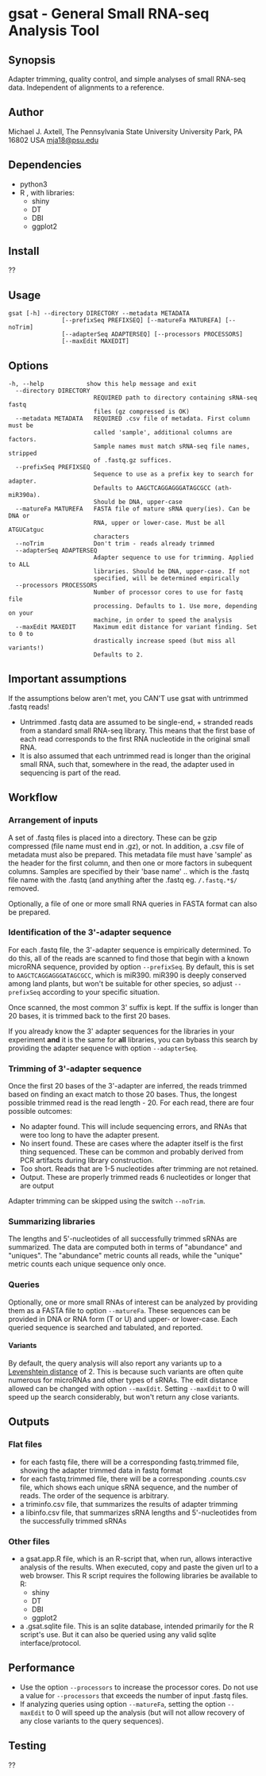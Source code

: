 # gsat - General Small RNA-seq Analysis Tool

## Synopsis
Adapter trimming, quality control, and simple analyses of small RNA-seq data. Independent of alignments to a reference.

## Author
Michael J. Axtell, The Pennsylvania State University
University Park, PA 16802 USA
mja18@psu.edu

## Dependencies
* python3
* R , with libraries:
  * shiny
  * DT
  * DBI
  * ggplot2

## Install

??

## Usage
```
gsat [-h] --directory DIRECTORY --metadata METADATA
               [--prefixSeq PREFIXSEQ] [--matureFa MATUREFA] [--noTrim]
               [--adapterSeq ADAPTERSEQ] [--processors PROCESSORS]
               [--maxEdit MAXEDIT]
```

## Options
```
-h, --help            show this help message and exit
  --directory DIRECTORY
                        REQUIRED path to directory containing sRNA-seq fastq
                        files (gz compressed is OK)
  --metadata METADATA   REQUIRED .csv file of metadata. First column must be
                        called 'sample', additional columns are factors.
                        Sample names must match sRNA-seq file names, stripped
                        of .fastq.gz suffices.
  --prefixSeq PREFIXSEQ
                        Sequence to use as a prefix key to search for adapter.
                        Defaults to AAGCTCAGGAGGGATAGCGCC (ath-miR390a).
                        Should be DNA, upper-case
  --matureFa MATUREFA   FASTA file of mature sRNA query(ies). Can be DNA or
                        RNA, upper or lower-case. Must be all ATGUCatguc
                        characters
  --noTrim              Don't trim - reads already trimmed
  --adapterSeq ADAPTERSEQ
                        Adapter sequence to use for trimming. Applied to ALL
                        libraries. Should be DNA, upper-case. If not
                        specified, will be determined empirically
  --processors PROCESSORS
                        Number of processor cores to use for fastq file
                        processing. Defaults to 1. Use more, depending on your
                        machine, in order to speed the analysis
  --maxEdit MAXEDIT     Maximum edit distance for variant finding. Set to 0 to
                        drastically increase speed (but miss all variants!)
                        Defaults to 2.

```

## Important assumptions
If the assumptions below aren't met, you CAN'T use gsat with untrimmed .fastq reads!
* Untrimmed .fastq data are assumed to be single-end, + stranded reads from a standard small RNA-seq library. This means that the first base of each read corresponds to the first RNA nucleotide in the original small RNA.
* It is also assumed that each untrimmed read is longer than the original small RNA, such that, somewhere in the read, the adapter used in sequencing is part of the read. 

## Workflow
### Arrangement of inputs
A set of .fastq files is placed into a directory. These can be gzip compressed (file name must end in .gz), or not. In addition, a .csv file of metadata must also be prepared. This metadata file must have 'sample' as the header for the first column, and then one or more factors in subequent columns. Samples are specified by their 'base name' .. which is the .fastq file name with the .fastq (and anything after the .fastq eg. `/.fastq.*$/` removed.

Optionally, a file of one or more small RNA queries in FASTA format can also be prepared.

### Identification of the 3'-adapter sequence
For each .fastq file, the 3'-adapter sequence is empirically determined. To do this, all of the reads are scanned to find those that begin with a known microRNA sequence, provided by option `--prefixSeq`. By default, this is set to `AAGCTCAGGAGGGATAGCGCC`, which is miR390. miR390 is deeply conserved among land plants, but won't be suitable for other species, so adjust `--prefixSeq` according to your specific situation.

Once scanned, the most common 3' suffix is kept. If the suffix is longer than 20 bases, it is trimmed back to the first 20 bases.

If you already know the 3' adapter sequences for the libraries in your experiment **and** it is the same for **all** libraries, you can bybass this search by providing the adapter sequence with option `--adapterSeq`.

### Trimming of 3'-adapter sequence
Once the first 20 bases of the 3'-adapter are inferred, the reads trimmed based on finding an exact match to those 20 bases. Thus, the longest possible trimmed read is the read length - 20. For each read, there are four possible outcomes:
* No adapter found. This will include sequencing errors, and RNAs that were too long to have the adapter present.
* No insert found. These are cases where the adapter itself is the first thing sequenced. These can be common and probably derived from PCR artifacts during library construction.
* Too short. Reads that are 1-5 nucleotides after trimming are not retained.
* Output. These are properly trimmed reads 6 nucleotides or longer that are output

Adapter trimming can be skipped using the switch `--noTrim`.

### Summarizing libraries
The lengths and 5'-nucleotides of all successfully trimmed sRNAs are summarized. The data are computed both in terms of "abundance" and "uniques". The "abundance" metric counts all reads, while the "unique" metric counts each unique sequence only once.

### Queries
Optionally, one or more small RNAs of interest can be analyzed by providing them as a FASTA file to option `--matureFa`. These sequences can be provided in DNA or RNA form (T or U) and upper- or lower-case. Each queried sequence is searched and tabulated, and reported.

#### Variants
By default, the query analysis will also report any variants up to a [Levenshtein distance](https://en.wikipedia.org/wiki/Levenshtein_distance) of 2. This is because such variants are often quite numerous for microRNAs and other types of sRNAs. The edit distance allowed can be changed with option `--maxEdit`. Setting `--maxEdit` to 0 will speed up the search considerably, but won't return any close variants.

## Outputs
### Flat files

* for each fastq file, there will be a corresponding fastq.trimmed file, showing the adapter trimmed data in fastq format
* for each fastq.trimmed file, there will be a corresponding .counts.csv file, which shows each unique sRNA sequence, and the number of reads. The order of the sequence is arbitrary.
* a triminfo.csv file, that summarizes the results of adapter trimming
* a libinfo.csv file, that summarizes sRNA lengths and 5'-nucleotides from the successfully trimmed sRNAs

### Other files

* a gsat.app.R file, which is an R-script that, when run, allows interactive analysis of the results. When executed, copy and paste the given url to a web browser. This R script requires the following libraries be available to R:
    * shiny
    * DT
    * DBI
    * ggplot2
* a .gsat.sqlite file. This is an sqlite database, intended primarily for the R script's use. But it can also be queried using any valid sqlite interface/protocol.

## Performance
* Use the option `--processors` to increase the processor cores. Do not use a value for `--processors` that exceeds the number of input .fastq files.
* If analyzing queries using option `--matureFa`, setting the option `--maxEdit` to 0 will speed up the analysis (but will not allow recovery of any close variants to the query sequences).

## Testing

??

 

